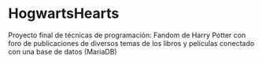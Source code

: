 # HogwartsHearts
Proyecto final de técnicas de programación: Fandom de Harry Potter con foro de publicaciones de diversos temas de los libros y películas conectado con una base de datos (MariaDB) 
